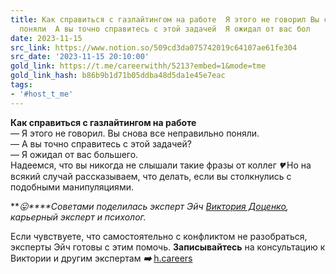 ```yaml
---
title: Как справиться с газлайтингом на работе  Я этого не говорил Вы снова все неправильно
  поняли  А вы точно справитесь с этой задачей  Я ожидал от вас бол
date: 2023-11-15
src_link: https://www.notion.so/509cd3da075742019c64107ae61fe304
src_date: '2023-11-15 20:10:00'
gold_link: https://t.me/careerwithh/5213?embed=1&mode=tme
gold_link_hash: b86b9b1d71b05ddba48d5da1e45e7eac
tags:
- '#host_t_me'
---
```


**Как справиться с газлайтингом на работе**  
— Я этого не говорил. Вы снова все неправильно поняли.  
— А вы точно справитесь с этой задачей?  
— Я ожидал от вас большего.  
Надеемся, что вы никогда не слышали такие фразы от коллег ***💔*** Но на всякий случай рассказываем, что делать, если вы столкнулись с подобными манипуляциями.  
  
****😛*****Советами поделилась эксперт Эйч* [*Виктория Доценко*](https://h.careers/curators/viktoria-docenko?utm_source=tg_h&utm_medium=post&utm_campaign=15.11)*, карьерный эксперт и психолог.*   
  
Если чувствуете, что самостоятельно с конфликтом не разобраться, эксперты Эйч готовы с этим помочь. **Записывайтесь** на консультацию к Виктории и другим экспертам ***➡️*** [h.careers](https://h.careers/curators/viktoria-docenko?utm_source=tg_h&utm_medium=post&utm_campaign=15.11)